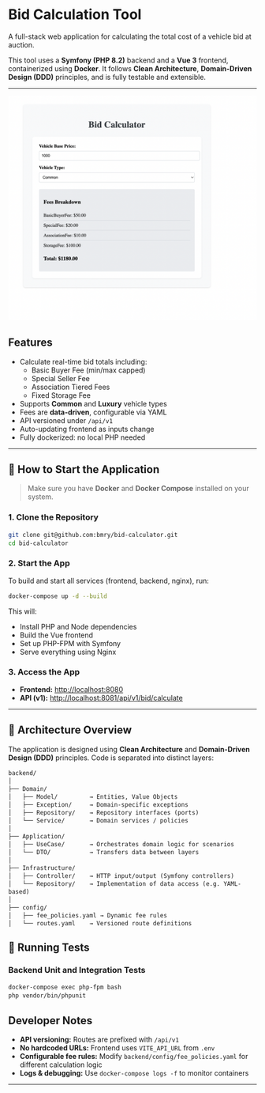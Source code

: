 # Bid Calculation Tool

A full-stack web application for calculating the total cost of a vehicle bid at auction.

This tool uses a **Symfony (PHP 8.2)** backend and a **Vue 3** frontend, containerized using **Docker**. It follows **Clean Architecture**, **Domain-Driven Design (DDD)** principles, and is fully testable and extensible.

---

![Screenshot of the Bid Calculation Tool](doc/Calculator.png)

## Features

- Calculate real-time bid totals including:
    - Basic Buyer Fee (min/max capped)
    - Special Seller Fee
    - Association Tiered Fees
    - Fixed Storage Fee
- Supports **Common** and **Luxury** vehicle types
- Fees are **data-driven**, configurable via YAML
- API versioned under `/api/v1`
- Auto-updating frontend as inputs change
- Fully dockerized: no local PHP needed

---

## 🚀 How to Start the Application

> Make sure you have **Docker** and **Docker Compose** installed on your system.

### 1. Clone the Repository

```bash
git clone git@github.com:bmry/bid-calculator.git
cd bid-calculator
```

### 2. Start the App

To build and start all services (frontend, backend, nginx), run:

```bash
docker-compose up -d --build
```

This will:
- Install PHP and Node dependencies
- Build the Vue frontend
- Set up PHP-FPM with Symfony
- Serve everything using Nginx

### 3. Access the App

- **Frontend:** [http://localhost:8080](http://localhost:8080)
- **API (v1):** [http://localhost:8081/api/v1/bid/calculate](http://localhost:8081/api/v1/bid/calculate)

---

## 🧠 Architecture Overview

The application is designed using **Clean Architecture** and **Domain-Driven Design (DDD)** principles. Code is separated into distinct layers:

```
backend/
│
├── Domain/
│   ├── Model/         → Entities, Value Objects
│   ├── Exception/     → Domain-specific exceptions
│   ├── Repository/    → Repository interfaces (ports)
│   └── Service/       → Domain services / policies
│
├── Application/
│   ├── UseCase/       → Orchestrates domain logic for scenarios
│   └── DTO/           → Transfers data between layers
│
├── Infrastructure/
│   ├── Controller/    → HTTP input/output (Symfony controllers)
│   └── Repository/    → Implementation of data access (e.g. YAML-based)
│
├── config/
│   ├── fee_policies.yaml → Dynamic fee rules
│   └── routes.yaml    → Versioned route definitions
```

## 🧪 Running Tests

### Backend Unit and Integration Tests

```bash
docker-compose exec php-fpm bash
php vendor/bin/phpunit
```

## Developer Notes

- **API versioning:** Routes are prefixed with `/api/v1`
- **No hardcoded URLs:** Frontend uses `VITE_API_URL` from `.env`
- **Configurable fee rules:** Modify `backend/config/fee_policies.yaml` for different calculation logic
- **Logs & debugging:** Use `docker-compose logs -f` to monitor containers

---
